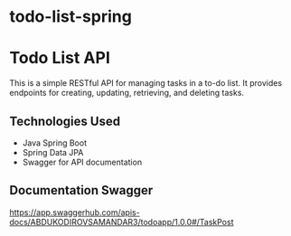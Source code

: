 # todo-list-spring
# Todo List API

This is a simple RESTful API for managing tasks in a to-do list. It provides endpoints for creating, updating, retrieving, and deleting tasks.

## Technologies Used

- Java Spring Boot
- Spring Data JPA
- Swagger for API documentation



## Documentation Swagger
https://app.swaggerhub.com/apis-docs/ABDUKODIROVSAMANDAR3/todoapp/1.0.0#/TaskPost


